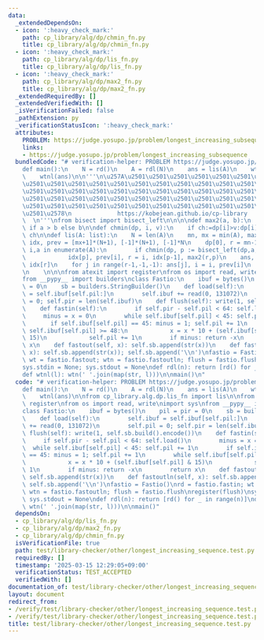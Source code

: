 ```yaml
---
data:
  _extendedDependsOn:
  - icon: ':heavy_check_mark:'
    path: cp_library/alg/dp/chmin_fn.py
    title: cp_library/alg/dp/chmin_fn.py
  - icon: ':heavy_check_mark:'
    path: cp_library/alg/dp/lis_fn.py
    title: cp_library/alg/dp/lis_fn.py
  - icon: ':heavy_check_mark:'
    path: cp_library/alg/dp/max2_fn.py
    title: cp_library/alg/dp/max2_fn.py
  _extendedRequiredBy: []
  _extendedVerifiedWith: []
  _isVerificationFailed: false
  _pathExtension: py
  _verificationStatusIcon: ':heavy_check_mark:'
  attributes:
    PROBLEM: https://judge.yosupo.jp/problem/longest_increasing_subsequence
    links:
    - https://judge.yosupo.jp/problem/longest_increasing_subsequence
  bundledCode: "# verification-helper: PROBLEM https://judge.yosupo.jp/problem/longest_increasing_subsequence\n\
    def main():\n    N = rd()\n    A = rdl(N)\n    ans = lis(A)\n    wtn(len(ans))\n\
    \    wtnl(ans)\n\n'''\n\u257A\u2501\u2501\u2501\u2501\u2501\u2501\u2501\u2501\u2501\
    \u2501\u2501\u2501\u2501\u2501\u2501\u2501\u2501\u2501\u2501\u2501\u2501\u2501\
    \u2501\u2501\u2501\u2501\u2501\u2501\u2501\u2501\u2501\u2501\u2501\u2501\u2501\
    \u2501\u2501\u2501\u2501\u2501\u2501\u2501\u2501\u2501\u2501\u2501\u2501\u2501\
    \u2501\u2501\u2501\u2501\u2501\u2501\u2501\u2501\u2501\u2501\u2501\u2501\u2501\
    \u2501\u2578\n             https://kobejean.github.io/cp-library             \
    \  \n'''\nfrom bisect import bisect_left\n\n\n\ndef max2(a, b):\n    return a\
    \ if a > b else b\n\ndef chmin(dp, i, v):\n    if ch:=dp[i]>v:dp[i]=v\n    return\
    \ ch\n\ndef lis(A: list):\n    N = len(A)\n    mn, mx = min(A), max(A)\n    dp,\
    \ idx, prev = [mx+1]*(N+1), [-1]*(N+1), [-1]*N\n    dp[0], r = mn-1, 0\n    for\
    \ i,a in enumerate(A):\n        if chmin(dp, p := bisect_left(dp,a,hi=r+1), a):\n\
    \            idx[p], prev[i], r = i, idx[p-1], max2(r,p)\n    ans, i = [0]*r,\
    \ idx[r]\n    for j in range(r-1,-1,-1): ans[j], i = i, prev[i]\n    return ans\n\
    \n    \n\n\nfrom atexit import register\nfrom os import read, write\nimport sys\n\
    from __pypy__ import builders\nclass Fastio:\n    ibuf = bytes()\n    pil = pir\
    \ = 0\n    sb = builders.StringBuilder()\n    def load(self):\n        self.ibuf\
    \ = self.ibuf[self.pil:]\n        self.ibuf += read(0, 131072)\n        self.pil\
    \ = 0; self.pir = len(self.ibuf)\n    def flush(self): write(1, self.sb.build().encode())\n\
    \    def fastin(self):\n        if self.pir - self.pil < 64: self.load()\n   \
    \     minus = x = 0\n        while self.ibuf[self.pil] < 45: self.pil += 1\n \
    \       if self.ibuf[self.pil] == 45: minus = 1; self.pil += 1\n        while\
    \ self.ibuf[self.pil] >= 48:\n            x = x * 10 + (self.ibuf[self.pil] &\
    \ 15)\n            self.pil += 1\n        if minus: return -x\n        return\
    \ x\n    def fastout(self, x): self.sb.append(str(x))\n    def fastoutln(self,\
    \ x): self.sb.append(str(x)); self.sb.append('\\n')\nfastio = Fastio()\nrd = fastio.fastin;\
    \ wt = fastio.fastout; wtn = fastio.fastoutln; flush = fastio.flush\nregister(flush)\n\
    sys.stdin = None; sys.stdout = None\ndef rdl(n): return [rd() for _ in range(n)]\n\
    def wtnl(l): wtn(' '.join(map(str, l)))\n\nmain()\n"
  code: "# verification-helper: PROBLEM https://judge.yosupo.jp/problem/longest_increasing_subsequence\n\
    def main():\n    N = rd()\n    A = rdl(N)\n    ans = lis(A)\n    wtn(len(ans))\n\
    \    wtnl(ans)\n\nfrom cp_library.alg.dp.lis_fn import lis\n\nfrom atexit import\
    \ register\nfrom os import read, write\nimport sys\nfrom __pypy__ import builders\n\
    class Fastio:\n    ibuf = bytes()\n    pil = pir = 0\n    sb = builders.StringBuilder()\n\
    \    def load(self):\n        self.ibuf = self.ibuf[self.pil:]\n        self.ibuf\
    \ += read(0, 131072)\n        self.pil = 0; self.pir = len(self.ibuf)\n    def\
    \ flush(self): write(1, self.sb.build().encode())\n    def fastin(self):\n   \
    \     if self.pir - self.pil < 64: self.load()\n        minus = x = 0\n      \
    \  while self.ibuf[self.pil] < 45: self.pil += 1\n        if self.ibuf[self.pil]\
    \ == 45: minus = 1; self.pil += 1\n        while self.ibuf[self.pil] >= 48:\n\
    \            x = x * 10 + (self.ibuf[self.pil] & 15)\n            self.pil +=\
    \ 1\n        if minus: return -x\n        return x\n    def fastout(self, x):\
    \ self.sb.append(str(x))\n    def fastoutln(self, x): self.sb.append(str(x));\
    \ self.sb.append('\\n')\nfastio = Fastio()\nrd = fastio.fastin; wt = fastio.fastout;\
    \ wtn = fastio.fastoutln; flush = fastio.flush\nregister(flush)\nsys.stdin = None;\
    \ sys.stdout = None\ndef rdl(n): return [rd() for _ in range(n)]\ndef wtnl(l):\
    \ wtn(' '.join(map(str, l)))\n\nmain()"
  dependsOn:
  - cp_library/alg/dp/lis_fn.py
  - cp_library/alg/dp/max2_fn.py
  - cp_library/alg/dp/chmin_fn.py
  isVerificationFile: true
  path: test/library-checker/other/longest_increasing_sequence.test.py
  requiredBy: []
  timestamp: '2025-03-15 12:29:05+09:00'
  verificationStatus: TEST_ACCEPTED
  verifiedWith: []
documentation_of: test/library-checker/other/longest_increasing_sequence.test.py
layout: document
redirect_from:
- /verify/test/library-checker/other/longest_increasing_sequence.test.py
- /verify/test/library-checker/other/longest_increasing_sequence.test.py.html
title: test/library-checker/other/longest_increasing_sequence.test.py
---
```

